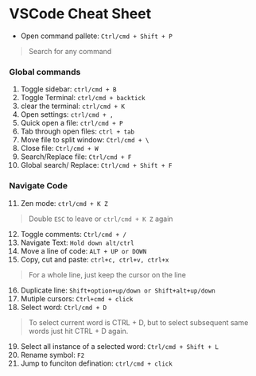 # VSCode Cheat Sheet

- Open command pallete: `Ctrl/cmd + Shift + P` 
> Search for any command

### Global commands
1. Toggle sidebar: `ctrl/cmd + B`
2. Toggle Terminal: `ctrl/cmd + backtick `
3. clear the terminal: `ctrl/cmd + K`
4. Open settings: `ctrl/cmd + ,`
5. Quick open a file: `ctrl/cmd + P`
6. Tab through open files: `ctrl + tab`
7. Move file to split window: `Ctrl/cmd + \ `
8. Close file: `Ctrl/cmd + W`
9. Search/Replace file: `Ctrl/cmd + F`
10. Global search/ Replace: `Ctrl/cmd + Shift + F`

### Navigate Code
11. Zen mode: `ctrl/cmd + K Z`
> Double `ESC` to leave or `ctrl/cmd + K Z` again
12. Toggle comments: `Ctrl/cmd + /`
13. Navigate Text: `Hold down alt/ctrl`
14. Move a line of code: `ALT + UP or DOWN`
15. Copy, cut and paste: `ctrl+c, ctrl+v, ctrl+x` 
> For a whole line, just keep the cursor on the line
16. Duplicate line: `Shift+option+up/down or Shift+alt+up/down`
17. Mutiple cursors: `Ctrl+cmd + click` 
18. Select word: `Ctrl/cmd + D`
> To select current word is CTRL + D, but to select subsequent same words just hit CTRL + D again.
19. Select all instance of a selected word: `Ctrl/cmd + Shift + L`
20. Rename symbol: `F2`
21. Jump to funciton defination: `ctrl/cmd + click` 
